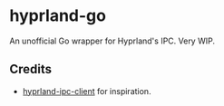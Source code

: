 # hyprland-go

An unofficial Go wrapper for Hyprland's IPC. Very WIP.

## Credits

- [hyprland-ipc-client](https://github.com/labi-le/hyprland-ipc-client) for
inspiration.
